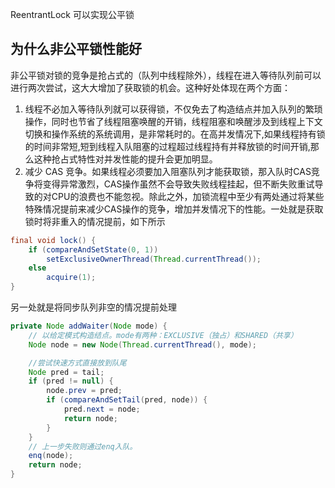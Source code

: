 ReentrantLock 可以实现公平锁

## 为什么非公平锁性能好
非公平锁对锁的竞争是抢占式的（队列中线程除外），线程在进入等待队列前可以进行两次尝试，这大大增加了获取锁的机会。这种好处体现在两个方面：
1. 线程不必加入等待队列就可以获得锁，不仅免去了构造结点并加入队列的繁琐操作，同时也节省了线程阻塞唤醒的开销，线程阻塞和唤醒涉及到线程上下文切换和操作系统的系统调用，是非常耗时的。在高并发情况下,如果线程持有锁的时间非常短,短到线程入队阻塞的过程超过线程持有并释放锁的时间开销,那么这种抢占式特性对并发性能的提升会更加明显。
2. 减少 CAS 竞争。如果线程必须要加入阻塞队列才能获取锁，那入队时CAS竞争将变得异常激烈，CAS操作虽然不会导致失败线程挂起，但不断失败重试导致的对CPU的浪费也不能忽视。除此之外，加锁流程中至少有两处通过将某些特殊情况提前来减少CAS操作的竞争，增加并发情况下的性能。一处就是获取锁时将非重入的情况提前，如下所示
```java
final void lock() {
    if (compareAndSetState(0, 1)) 
        setExclusiveOwnerThread(Thread.currentThread());
    else 
        acquire(1);
}
```
另一处就是将同步队列非空的情况提前处理
```java
private Node addWaiter(Node mode) {
    // 以给定模式构造结点。mode有两种：EXCLUSIVE（独占）和SHARED（共享）
    Node node = new Node(Thread.currentThread(), mode);

    //尝试快速方式直接放到队尾
    Node pred = tail;
    if (pred != null) {
        node.prev = pred;
        if (compareAndSetTail(pred, node)) {
            pred.next = node;
            return node;
        }
    }
    // 上一步失败则通过enq入队。
    enq(node);
    return node;
}
```